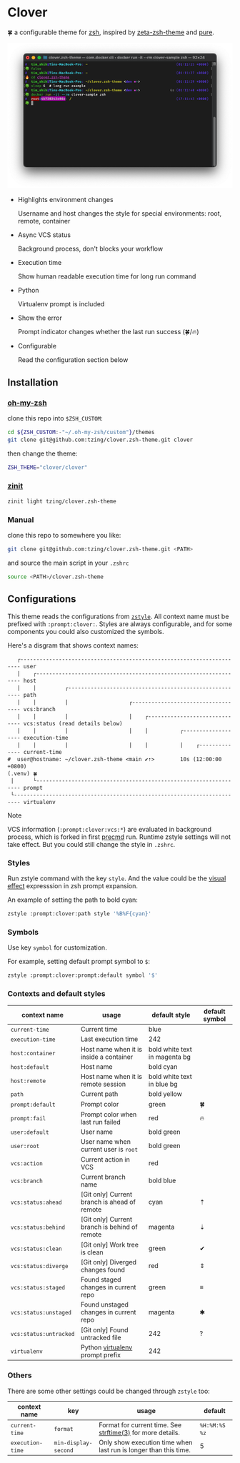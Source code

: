 # Clover

🍀 a configurable theme for [zsh], inspired by [zeta-zsh-theme] and [pure].

![screenshot](./screenshot.png)

[zsh]: https://en.wikipedia.org/wiki/Z_shell
[zeta-zsh-theme]: https://github.com/skylerlee/zeta-zsh-theme
[pure]: https://github.com/sindresorhus/pure

- Highlights environment changes

  Username and host changes the style for special environments: root, remote, container

- Async VCS status

  Background process, don't blocks your workflow

- Execution time

  Show human readable execution time for long run command

- Python

  Virtualenv prompt is included

- Show the error

  Prompt indicator changes whether the last run success (🍀/🔥)

- Configurable

  Read the configuration section below


## Installation

### [oh-my-zsh](https://github.com/ohmyzsh/ohmyzsh)

clone this repo into `$ZSH_CUSTOM`:

```bash
cd ${ZSH_CUSTOM:-"~/.oh-my-zsh/custom"}/themes
git clone git@github.com:tzing/clover.zsh-theme.git clover
```

then change the theme:

```zsh
ZSH_THEME="clover/clover"
```

### [zinit](https://github.com/zdharma-continuum/zinit)

```zsh
zinit light tzing/clover.zsh-theme
```

### Manual

clone this repo to somewhere you like:

```sh
git clone git@github.com:tzing/clover.zsh-theme.git <PATH>
```

and source the main script in your `.zshrc`

```zsh
source <PATH>/clover.zsh-theme
```


## Configurations

This theme reads the configurations from [`zstyle`]. All context name must be prefixed with `:prompt:clover:`. Styles are always configurable, and for some components you could also customized the symbols.

Here's a disgram that shows context names:

```none
   ┌---------------------------------------------------------------------- user
   |    ┌----------------------------------------------------------------- host
   |    |         ┌------------------------------------------------------- path
   |    |         |                   ┌----------------------------------- vcs:branch
   |    |         |                   |    ┌------------------------------ vcs:status (read details below)
   |    |         |                   |    |          ┌------------------- execution-time
   |    |         |                   |    |          |    ┌-------------- current-time
#  user@hostname: ~/clover.zsh-theme <main ✔⇡>        10s (12:00:00 +0800)
(.venv) 🍀
 |      └----------------------------------------------------------------- prompt
 └------------------------------------------------------------------------ virtualenv
```

[`zstyle`]: https://zsh.sourceforge.io/Doc/Release/Zsh-Modules.html#index-zstyle

> [!NOTE]
>
> VCS information (`:prompt:clover:vcs:*`) are evaluated in background process, which is forked in first [precmd] run.
> Runtime zstyle settings will not take effect. But you could still change the style in `.zshrc`.
>
> [precmd]: https://zsh.sourceforge.io/Doc/Release/Functions.html#index-precmd

### Styles

Run zstyle command with the key `style`. And the value could be the [visual effect] expresssion in zsh prompt expansion.

[visual effect]: https://zsh.sourceforge.io/Doc/Release/Prompt-Expansion.html#Visual-effects

An example of setting the path to bold cyan:

```bash
zstyle :prompt:clover:path style '%B%F{cyan}'
```

### Symbols

Use key `symbol` for customization.

For example, setting default prompt symbol to `$`:

```bash
zstyle :prompt:clover:prompt:default symbol '$'
```

### Contexts and default styles

| context name           | usage                                         | default style                 | default symbol |
| ---------------------- | --------------------------------------------- | ----------------------------- | -------------- |
| `current-time`         | Current time                                  | blue                          |                |
| `execution-time`       | Last execution time                           | 242                           |                |
| `host:container`       | Host name when it is inside a container       | bold white text in magenta bg |                |
| `host:default`         | Host name                                     | bold cyan                     |                |
| `host:remote`          | Host name when it is remote session           | bold white text in blue bg    |                |
| `path`                 | Current path                                  | bold yellow                   |                |
| `prompt:default`       | Prompt color                                  | green                         | 🍀              |
| `prompt:fail`          | Prompt color when last run failed             | red                           | 🔥              |
| `user:default`         | User name                                     | bold green                    |                |
| `user:root`            | User name when current user is `root`         | bold green                    |                |
| `vcs:action`           | Current action in VCS                         | red                           |                |
| `vcs:branch`           | Current branch name                           | bold blue                     |                |
| `vcs:status:ahead`     | [Git only] Current branch is ahead of remote  | cyan                          | ⇡              |
| `vcs:status:behind`    | [Git only] Current branch is behind of remote | magenta                       | ⇣              |
| `vcs:status:clean`     | [Git only] Work tree is clean                 | green                         | ✔              |
| `vcs:status:diverge`   | [Git only] Diverged changes found             | red                           | ⇕              |
| `vcs:status:staged`    | Found staged changes in current repo          | green                         | ≡              |
| `vcs:status:unstaged`  | Found unstaged changes in current repo        | magenta                       | ✱              |
| `vcs:status:untracked` | [Git only] Found untracked file               | 242                           | ?              |
| `virtualenv`           | Python [virtualenv] prompt prefix             | 242                           |                |

[virtualenv]: https://virtualenv.pypa.io/en/latest/


### Others

There are some other settings could be changed through `zstyle` too:

| context name     | key                  | usage                                                            | default       |
| ---------------- | -------------------- | ---------------------------------------------------------------- | ------------- |
| `current-time`   | `format`             | Format for current time. See [strftime(3)] for more details.     | `%H:%M:%S %z` |
| `execution-time` | `min-display-second` | Only show execution time when last run is longer than this time. | 5             |

[strftime(3)]: https://man7.org/linux/man-pages/man3/strftime.3.html
